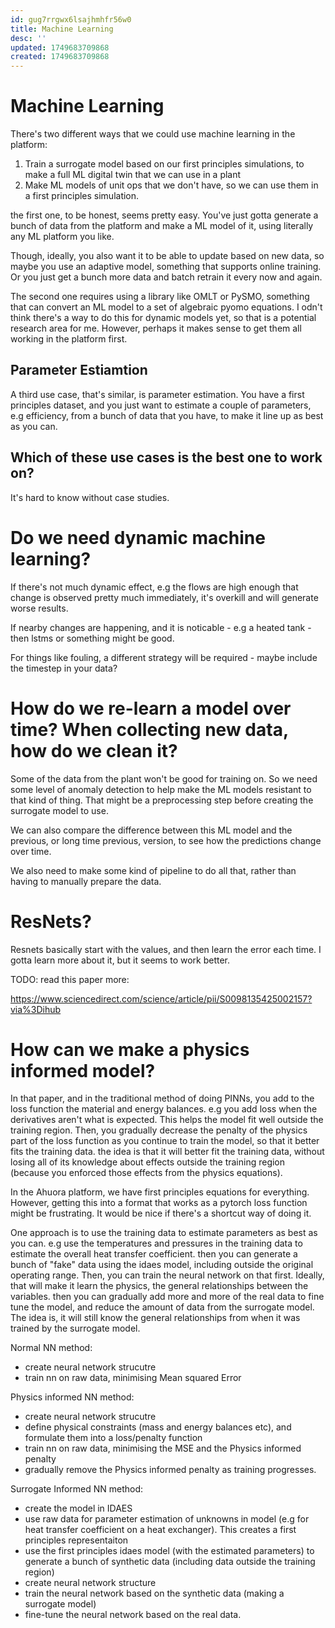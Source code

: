 ```yaml
---
id: gug7rrgwx6lsajhmhfr56w0
title: Machine Learning
desc: ''
updated: 1749683709868
created: 1749683709868
---
```



# Machine Learning

There's two different ways that we could use machine learning in the platform:

1. Train a surrogate model based on our first principles simulations, to make a full ML digital twin that we can use in a plant
2. Make ML models of unit ops that we don't have, so we can use them in a first principles simulation.

the first one, to be honest, seems pretty easy. You've just gotta generate a bunch of data from the platform and make a ML model of it, using literally any ML platform you like.

Though, ideally, you also want it to be able to update based on new data, so maybe you use an adaptive model, something that supports online training. Or you just get  a bunch more data and batch retrain it every now and again.


The second one requires using a library like OMLT or PySMO, something that can convert an ML model to a set of algebraic pyomo equations. I odn't think there's a way to do this for dynamic models yet, so that is a potential research area for me. However, perhaps it makes sense to get them all working in the platform first.


## Parameter Estiamtion

A third use case, that's similar, is parameter estimation. You have a first principles dataset, and you just want to estimate a couple of parameters, e.g efficiency, from a bunch of data that you have, to make it line up as best as you can.


## Which of these use cases is the best one to work on?

It's hard to know without case studies.



# Do we need dynamic machine learning?

If there's not much dynamic effect, e.g the flows are high enough that change is observed pretty much immediately, it's overkill and will generate worse results.

If nearby changes are happening, and it is noticable - e.g a heated tank - then lstms or something might be good.

For things like fouling, a different strategy will be required - maybe include the timestep in your data?
 

# How do we re-learn a model over time? When collecting new data, how do we clean it?

Some of the data from the plant won't be good for training on. So we need some level of anomaly detection to help make the ML models resistant to that kind of thing. That might be a preprocessing step before creating the surrogate model to use.

We can also compare the difference between this ML model and the previous, or long time previous, version, to see how the predictions change over time.

We also need to make some kind of pipeline to do all that, rather than having to manually prepare the data.

# ResNets?

Resnets basically start with the values, and then learn the error each time. I gotta learn more about it, but it seems to work better. 

TODO: read this paper more:

https://www.sciencedirect.com/science/article/pii/S0098135425002157?via%3Dihub



# How can we make a physics informed model?

In that paper, and in the traditional method of doing PINNs, you add to the loss function the material and energy balances. e.g you add loss when the derivatives aren't what is expected. This helps the model fit well outside the training region. Then, you gradually decrease the penalty of the physics part of the loss function as you continue to train the model, so that it better fits the training data. the idea is that it will better fit the training data, without losing all of its knowledge about effects outside the training region (because you enforced those effects from the physics equations).


In the Ahuora platform, we have first principles equations for everything. However,  getting this into a format that works as a pytorch loss function might be frustrating. It would be nice if there's a shortcut way of doing it.

One approach is to use the training data to estimate parameters as best as you can. e.g use the temperatures and pressures in the training data to estimate the overall heat transfer coefficient. then you can generate a bunch of "fake" data using the idaes model, including outside the original operating range. Then, you can train the neural network on that first. Ideally, that will make it learn the physics, the general relationships between the variables. then you can gradually add more and more of the real data to fine tune the model, and reduce the amount of data from the surrogate model. The idea is, it will still know the general relationships from when it was trained by the surrogate model.


Normal NN method:

- create neural network strucutre
- train nn on raw data, minimising Mean squared Error


Physics informed NN method:

- create neural network strucutre
- define physical constraints (mass and energy balances etc), and formulate them into a loss/penalty function
- train nn on raw data, minimising the MSE and the Physics informed penalty
- gradually remove the Physics informed penalty as training progresses.



Surrogate Informed NN method:

- create the model in IDAES
- use raw data for parameter estimation of unknowns in model (e.g for heat transfer coefficient on a heat exchanger). This creates a first principles representaiton
- use the first principles idaes model (with the estimated parameters) to generate a bunch of synthetic data (including data outside the training region)
- create neural network structure
- train the neural network based on the synthetic data (making a surrogate model)
- fine-tune the neural network based on the real data.